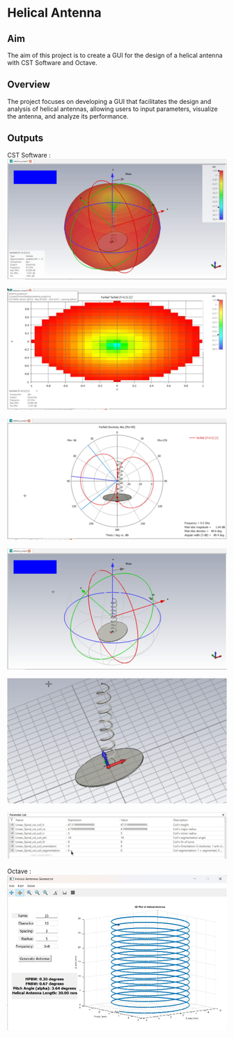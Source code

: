 # Helical Antenna

## Aim
The aim of this project is to create a GUI for the design of a helical antenna with CST Software and Octave.

## Overview
The project focuses on developing a GUI that facilitates the design and analysis of helical antennas, allowing users to input parameters, visualize the antenna, and analyze its performance.

## Outputs
CST Software :
![image](https://github.com/princeranjan03/Helical_Antenna/blob/main/outputs/WhatsApp%20Image%202024-04-27%20at%2015.11.02.jpeg)<br><br>
![image](https://github.com/princeranjan03/Helical_Antenna/blob/main/outputs/WhatsApp%20Image%202024-04-27%20at%2015.11.11.jpeg)<br><br>
![image](https://github.com/princeranjan03/Helical_Antenna/blob/main/outputs/WhatsApp%20Image%202024-04-27%20at%2015.11.15.jpeg)<br><br>
![image](https://github.com/princeranjan03/Helical_Antenna/blob/main/outputs/WhatsApp%20Image%202024-04-27%20at%2015.11.19.jpeg)<br><br>
![image](https://github.com/princeranjan03/Helical_Antenna/blob/main/outputs/WhatsApp%20Image%202024-04-27%20at%2015.11.35.jpeg)<br><br>
![image](https://github.com/princeranjan03/Helical_Antenna/blob/main/outputs/WhatsApp%20Image%202024-04-27%20at%2015.11.32.jpeg)<br><br>
Octave :
![image](https://github.com/princeranjan03/Helical_Antenna/blob/main/outputs/WhatsApp%20Image%202024-04-27%20at%2015.10.51.jpeg)<br><br>
   

